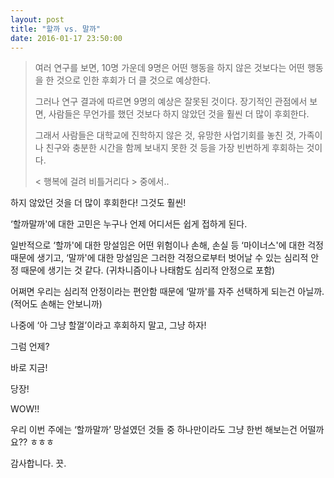 ```yaml
---
layout: post
title: "할까 vs. 말까"
date: 2016-01-17 23:50:00
---
```



> 여러 연구를 보면, 10명 가운데 9명은 어떤 행동을 하지 않은 것보다는 어떤 행동을 한 것으로 인한 후회가 더 클 것으로 예상한다. 
>
>그러나 연구 결과에 따르면 9명의 예상은 잘못된 것이다. 장기적인 관점에서 보면, 사람들은 무언가를 했던 것보다 하지 않았던 것을 훨씬 더 많이 후회한다. 
>
>그래서 사람들은 대학교에 진학하지 않은 것, 유망한 사업기회를 놓친 것, 가족이나 친구와 충분한 시간을 함께 보내지 못한 것 등을 가장 빈번하게 후회하는 것이다.
>
> < 행복에 걸려 비틀거리다 > 중에서..


하지 않았던 것을 더 많이 후회한다! 그것도 훨씬!

‘할까말까'에 대한 고민은 누구나 언제 어디서든 쉽게 접하게 된다.

일반적으로 ‘할까'에 대한 망설임은 어떤 위험이나 손해, 손실 등 ‘마이너스'에 대한 걱정 때문에 생기고, ‘말까'에 대한 망설임은 그러한 걱정으로부터 벗어날 수 있는 심리적 안정 때문에 생기는 것 같다. (귀차니즘이나 나태함도 심리적 안정으로 포함)

어쩌면 우리는 심리적 안정이라는 편안함 때문에 ‘말까'를 자주 선택하게 되는건 아닐까. (적어도 손해는 안보니까)

나중에 ‘아 그냥 할껄’이라고 후회하지 말고, 그냥 하자!

그럼 언제?

바로 지금!

당장!

WOW!!

우리 이번 주에는 ‘할까말까’ 망설였던 것들 중 하나만이라도 그냥 한번 해보는건 어떨까요?? ㅎㅎㅎ

감사합니다. 끗.

